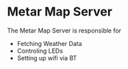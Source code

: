 # Metar Map Server

The Metar Map Server is responsible for
* Fetching Weather Data
* Controling LEDs
* Setting up wifi via BT
